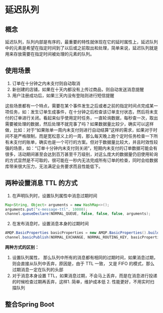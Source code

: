 # 延迟队列

## 概念

延迟队列，队列内部是有序的，最重要的特性就体现在它的延时属性上，延迟队列中的元素是希望在指定时间到了以后或之前取出和处理，简单来说，延迟队列就是用来存放需要在指定时间被处理的元素的队列。

## 使用场景

1. 订单在十分钟之内未支付则自动取消
2. 新创建的店铺，如果在十天内都没有上传过商品，则自动发送消息提醒
3. 用户注册成功后，如果三天内没有登陆则进行短信提醒

这些场景都有一个特点，需要在某个事件发生之后或者之前的指定时间点完成某一项任务，如：发生订单生成事件，在十分钟之后检查该订单支付状态，然后将未支付的订单进行关闭。看起来似乎使用定时任务，一直轮询数据，每秒查一次，取出需要被处理的数据，然后处理不就完事了吗？如果数据量比较少，确实可以这样做，比如：对于“如果账单一周内未支付则进行自动结算”这样的需求，如果对于时间不是严格限制，而是宽松意义上的一周，那么每天晚上跑个定时任务检查一下所有未支付的账单，确实也是一个可行的方案。但对于数据量比较大，并且时效性较强的场景，如：“订单十分钟内未支付则关闭“，短期内未支付的订单数据可能会有很多，活动期间甚至会达到百万甚至千万级别，对这么庞大的数据量仍旧使用轮询的方式显然是不可取的，很可能在一秒内无法完成所有订单的检查，同时会给数据库带来很大压力，无法满足业务要求而且性能低下。

## 两种设置消息 TTL 的方式

1. 在声明队列时，设置队列属性中消息过期时间

```java
Map<String, Object> arguments = new HashMap<>();
arguments.put("x-message-ttl", 10000);
channel.queueDeclare(NORMAL_QUEUE, false, false, false, arguments);
```

2. 在发布消息时，设置消息本身的过期时间

```java
AMQP.BasicProperties basicProperties = new AMQP.BasicProperties().builder().expiration("10000").build();
channel.basicPublish(NORMAL_EXCHANGE, NORMAL_ROUTING_KEY, basicProperties, msg.getBytes());
```

**两种方式的区别：**

1. 设置队列属性， 那么队列中所有的消息都有相同的过期时间，如果消息过期，则会直接从队列中丢弃，原因是，由于 TTL 一致， 又是 FIFO 的模式，那么过期消息一定在队列的头部
2. 对于消息本身设置 TTL，如果消息过期，不会马上丢弃，而是在消息进行投递的时候检查过期再丢弃，这样1. 简单，维护成本低 2. 性能更好，不用实时扫描队列

## 整合Spring Boot

